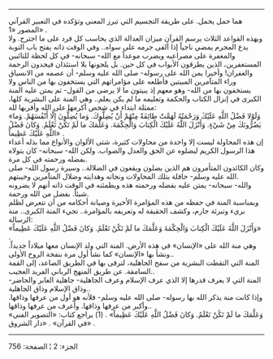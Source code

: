 ------------------------------------------------------------------------

هما حمل يحمل. على طريقة التجسيم التي تبرز المعنى وتؤكده في التعبير
القرآني المصور «1» .  
وبهذه القواعد الثلاث يرسم القرآن ميزان العدالة الذي يحاسب كل فرد على ما
اجترح. ولا يدع المجرم يمضي ناجياً إذا ألقى جرمه على سواه.. وفي الوقت ذاته
يفتح باب التوبة والمغفرة على مصراعيه ويضرب موعداً مع الله- سبحانه- في كل
لحظة للتائبين المستغفرين، الذين يطرقون الأبواب في كل حين. بل يلجونها بلا
استئذان فيجدون الرحمة والغفران! وأخيرا يمن الله على رسوله- صلى الله عليه
وسلم- أن عصمه من الانسياق وراء المتآمرين المبيتين فأطلعه على مؤامراتهم
التي يستخفون بها من الناس ولا يستخفون بها من الله- وهو معهم إذ يبيتون ما
لا يرضى من القول- ثم يمتن عليه المنة الكبرى في إنزال الكتاب والحكمة
وتعليمه ما لم يكن يعلم.. وهي المنة على البشرية كلها، ممثلة ابتداء في شخص
أكرمها على الله وأقربها لله:  
«وَلَوْلا فَضْلُ اللَّهِ عَلَيْكَ وَرَحْمَتُهُ لَهَمَّتْ طائِفَةٌ مِنْهُمْ أَنْ يُضِلُّوكَ. وَما يُضِلُّونَ إِلَّا
أَنْفُسَهُمْ. وَما يَضُرُّونَكَ مِنْ شَيْءٍ. وَأَنْزَلَ اللَّهُ عَلَيْكَ الْكِتابَ وَالْحِكْمَةَ. وَعَلَّمَكَ ما لَمْ
تَكُنْ تَعْلَمُ. وَكانَ فَضْلُ اللَّهِ عَلَيْكَ عَظِيماً» .  
إن هذه المحاولة ليست إلا واحدة من محاولات كثيرة، شتى الألوان والأنواع
مما بذله أعداء هذا الرسول الكريم ليضلوه عن الحق والعدل والصواب. ولكن
الله- سبحانه- كان يتولاه بفضله ورحمته في كل مرة.  
وكان الكائدون المتأمرون هم الذين يضلون ويقعون في الضلالة.. وسيرة رسول
الله- صلى الله عليه وسلم- حافلة بتلك المحاولات ونجاته وهدايته وضلال
المتآمرين وخيبتهم.  
والله- سبحانه- يمتن عليه بفضله ورحمته هذه ويطمئنه في الوقت ذاته أنهم لا
يضرونه شيئاً. بفضل من الله ورحمة.  
وبمناسبة المنة في حفظه من هذه المؤامرة الأخيرة وصيانة أحكامه من أن تتعرض
لظلم بريء وتبرئة جارم، وكشف الحقيقة له وتعريفه بالمؤامرة.. تجيء المنة
الكبرى.. منة الرسالة:  
«وَأَنْزَلَ اللَّهُ عَلَيْكَ الْكِتابَ وَالْحِكْمَةَ وَعَلَّمَكَ ما لَمْ تَكُنْ تَعْلَمُ. وَكانَ فَضْلُ اللَّهِ عَلَيْكَ
عَظِيماً» .  
وهي منة الله على «الإنسان» في هذه الأرض. المنة التي ولد الإنسان معها
ميلاداً جديداً. ونشأ بها «الإنسان» كما نشأ أول مرة بنفخة الروح الأولى..  
المنة التي التقطت البشرية من سفح الجاهلية، لترقى بها في الطريق الصاعد،
إلى القمة السامقة. عن طريق المنهج الرباني الفريد العجيب..  
المنة التي لا يعرف قدرها إلا الذي عرف الإسلام وعرف الجاهلية- جاهلية
الغابر والحاضر- وذاق الإسلام وذاق الجاهلية..  
وإذا كانت منة يذكر الله بها رسوله- صلى الله عليه وسلم- فلأنه هو أول من
عرفها وذاقها. وأكبر من عرفها وذاقها. وأعرف من عرفها وذاقها..  
«وَعَلَّمَكَ ما لَمْ تَكُنْ تَعْلَمُ. وَكانَ فَضْلُ اللَّهِ عَلَيْكَ عَظِيماً» . (1) يراجع كتاب:
«التصوير الفني في القرآن» . «دار الشروق» .

------------------------------------------------------------------------

الجزء: 2 ¦ الصفحة: 756
